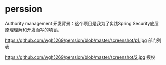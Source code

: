 # perssion
Authority management
开发背景：这个项目是我为了实践Spring Security底层原理理解和开发而写的项目。


https://github.com/wgh5269/perssion/blob/master/screenshot/p1.jpg
部门列表




https://github.com/wgh5269/perssion/blob/master/screenshot/2.jpg
授权
